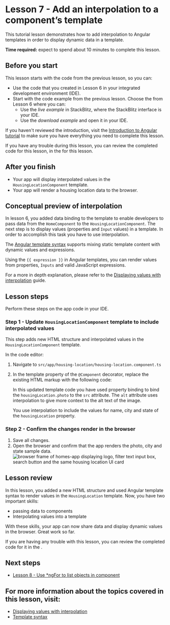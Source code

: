 # Lesson 7 - Add an interpolation to a component’s template

This tutorial lesson demonstrates how to add interpolation to Angular templates in order to display dynamic data in a template.

**Time required:** expect to spend about 10 minutes to complete this lesson.

## Before you start

This lesson starts with the code from the previous lesson, so you can:

*   Use the code that you created in Lesson 6 in your integrated development environment (IDE).
*   Start with the code example from the previous lesson. Choose the <live-example name="first-app-lesson-06"></live-example> from Lesson 6 where you can:
    *   Use the *live example* in StackBlitz, where the StackBlitz interface is your IDE.
    *   Use the *download example* and open it in your IDE.

If you haven't reviewed the introduction, visit the [Introduction to Angular tutorial](tutorial/first-app) to make sure you have everything you need to complete this lesson.

If you have any trouble during this lesson, you can review the completed code for this lesson, in the <live-example></live-example> for this lesson.

## After you finish

*  Your app will display interpolated values in the `HousingLocationComponent` template.
*  Your app will render a housing location data to the browser.

## Conceptual preview of interpolation
In lesson 6, you added data binding to the template to enable developers to pass data from the `HomeComponent` to the `HousingLocationComponent`. The next step is to display values (properties and `Input` values) in a template. In order to accomplish this task you have to use interpolation.

The [Angular template syntax](guide/template-syntax) supports mixing static template content with dynamic values and expressions.

Using the `{{ expression }}` in Angular templates, you can render values from properties, `Inputs` and valid JavaScript expressions.

For a more in depth explanation, please refer to the [Displaying values with interpolation](guide/interpolation) guide.

## Lesson steps

Perform these steps on the app code in your IDE.

### Step 1 - Update `HousingLocationComponent` template to include interpolated values
This step adds new HTML structure and interpolated values in the `HousingLocationComponent` template.

In the code editor:
1.  Navigate to `src/app/housing-location/housing-location.component.ts`
1.  In the template property of the `@Component` decorator, replace the existing HTML markup with the following code:

    <code-example header="Update HousingLocationComponent template" path="first-app-lesson-07/src/app/housing-location/housing-location.component.ts" region="add-listing-details"></code-example>

    In this updated template code you have used property binding to bind the `housingLocation.photo` to the `src` attribute. The `alt` attribute uses interpolation to give more context to the alt text of the image.

    You use interpolation to include the values for name, city and state of the `housingLocation` property.

### Step 2 - Confirm the changes render in the browser
1.  Save all changes.
1.  Open the browser and confirm that the app renders the photo, city and state sample data.
    <section class="lightbox">
    <img alt="browser frame of homes-app displaying logo, filter text input box, search button and the same housing location UI card" src="generated/images/guide/faa/homes-app-lesson-07-step-2.png">
    </section>

## Lesson review
In this lesson, you added a new HTML structure and used Angular template syntax to render values in the `HousingLocation` template. Now, you have two important skills:
* passing data to components
* Interpolating values into a template

With these skills, your app can now share data and display dynamic values in the browser. Great work so far.

If you are having any trouble with this lesson, you can review the completed code for it in the <live-example></live-example>.

## Next steps

* [Lesson 8 - Use *ngFor to list objects in component](tutorial/first-app/first-app-lesson-08)

## For more information about the topics covered in this lesson, visit:
* [Displaying values with interpolation](/guide/interpolation)
* [Template syntax](guide/template-syntax)

